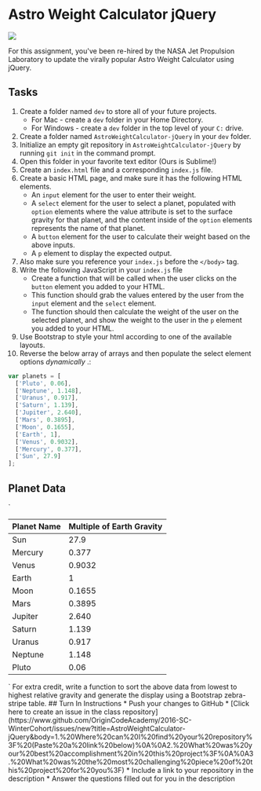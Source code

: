 
# Astro Weight Calculator jQuery

<img src="http://i.imgur.com/x189kBb.png" />

For this assignment, you've been re-hired by the NASA Jet Propulsion Laboratory to update the virally popular Astro Weight Calculator using jQuery.

## Tasks

1. Create a folder named `dev` to store all of your future projects.
    - For Mac - create a `dev` folder in your Home Directory.
    - For Windows - create a `dev` folder in the top level of your `C:` drive.
2. Create a folder named `AstroWeightCalculator-jQuery` in your `dev` folder.
3. Initialize an empty git repository in `AstroWeightCalculator-jQuery` by running `git init` in the command prompt.
4. Open this folder in your favorite text editor (Ours is Sublime!)
5. Create an `index.html` file and a corresponding `index.js` file.
6. Create a basic HTML page, and make sure it has the following HTML elements.
    - An `input` element for the user to enter their weight.
    - A `select` element for the user to select a planet, populated with `option` elements where the value attribute is set to the surface gravity for that planet, and the content inside of the `option` elements represents the name of that planet.
    - A `button` element for the user to calculate their weight based on the above inputs.
    - A `p` element to display the expected output.
7. Also make sure you reference your `index.js` before the `</body>` tag.
8. Write the following JavaScript in your `index.js` file
    - Create a function that will be called when the user clicks on the `button` element you added to your HTML.
    - This function should grab the values entered by the user from the `input` element and the `select` element.
    - The function should then calculate the weight of the user on the selected planet, and show the weight to the user in the `p` element you added to your HTML.
9. Use Bootstrap to style your html according to one of the available layouts.
10. Reverse the below array of arrays and then populate the select element options _dynamically_ .:
```javascript
var planets = [
  ['Pluto', 0.06],
  ['Neptune', 1.148],
  ['Uranus', 0.917],
  ['Saturn', 1.139],
  ['Jupiter', 2.640],
  ['Mars', 0.3895],
  ['Moon', 0.1655],
  ['Earth', 1],
  ['Venus', 0.9032],
  ['Mercury', 0.377],
  ['Sun', 27.9]
];     
```
## Planet Data 
`
<table>
    <thead>
        <tr>
            <th>Planet Name</th>
            <th>Multiple of Earth Gravity</th>
        </tr>
    </thead>
    <tbody>
        <tr>
            <td>Sun</td>
            <td>27.9</td>
        </tr>
        <tr>
            <td>Mercury</td>
            <td>0.377</td>
        </tr>
        <tr>
            <td>Venus</td>
            <td>0.9032</td>
        </tr>
        <tr>
            <td>Earth</td>
            <td>1</td>
        </tr>
        <tr>
            <td>Moon</td>
            <td>0.1655</td>
        </tr>
        <tr>
            <td>Mars</td>
            <td>0.3895</td>
        </tr>
        <tr>
            <td>Jupiter</td>
            <td>2.640</td>
        </tr>
        <tr>
            <td>Saturn</td>
            <td>1.139</td>
        </tr>
        <tr>
            <td>Uranus</td>
            <td>0.917</td>
        </tr>
        <tr>
            <td>Neptune</td>
            <td>1.148</td>
        </tr>
        <tr>
            <td>Pluto</td>
            <td>0.06</td>
        </tr>
    </tbody>  
</table>
`
For extra credit, write a function to sort the above data from lowest to highest relative gravity and generate the display using a Bootstrap zebra-stripe table.
## Turn In Instructions
* Push your changes to GitHub 
* [Click here to create an issue in the class repository](https://www.github.com/OriginCodeAcademy/2016-SC-WinterCohort/issues/new?title=AstroWeightCalculator-jQuery&body=1.%20Where%20can%20I%20find%20your%20repository%3F%20(Paste%20a%20link%20below)%0A%0A2.%20What%20was%20your%20best%20accomplishment%20in%20this%20project%3F%0A%0A3.%20What%20was%20the%20most%20challenging%20piece%20of%20this%20project%20for%20you%3F)
    * Include a link to your repository in the description
    * Answer the questions filled out for you in the description  